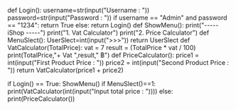 def Login():
    username=str(input("Username : "))
    password=str(input("Password : "))
    if username == "Admin" and password == "1234":
        return True
    else:
        return Login()
def ShowMenu():
    print("----- iShop -----")
    print("1. Vat Calculator")
    print("2. Price Calculator")
def MenuSlect():
    UserSlect=int(input(">>>"))
    return UserSlect
def VatCalculator(TotalPrice):
    vat = 7
    result = (TotalPrice * vat / 100)
    print(TotalPrice,"+ Vat ",result," ฿")
def PriceCalculator():
    price1 = int(input("First Product Price : "))
    price2 = int(input("Second Product Price : "))
    return VatCalculator(price1 + price2)

if Login() == True:
    ShowMenu()
    if MenuSlect()==1:
        print(VatCalculator(int(input("Input total price : "))))
    else:
        print(PriceCalculator())
